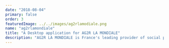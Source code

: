 ```yaml
---
date: "2018-08-04"
primary: false
order: 3
featuredImage: ../../images/ag2rlamodiale.png
name: "ag2rlamondiale"
title: "A Desktop application for AG2R LA MONDIALE"
description: "AG2R LA MONDIALE is France's leading provider of social protection firm headquartered in Paris that engages in global insurance, financial services, supplementary retirement fund and supplementary pension."
---
```

